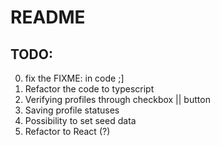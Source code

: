 # README

## TODO:

0) fix the FIXME: in code ;]
1) Refactor the code to typescript
2) Verifying profiles through checkbox || button
3) Saving profile statuses
4) Possibility to set seed data
5) Refactor to React (?)
